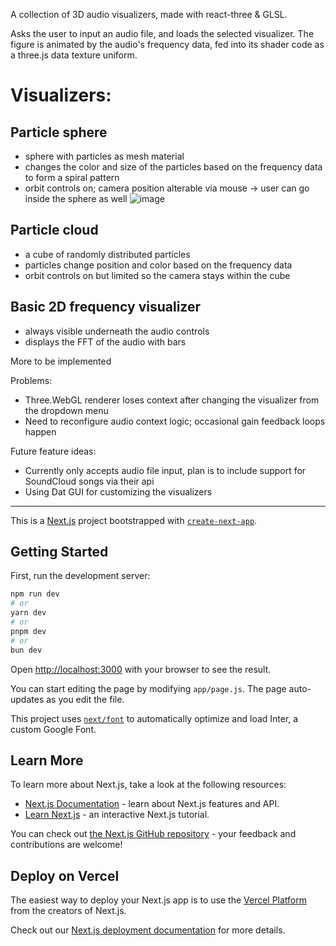 A collection of 3D audio visualizers, made with react-three & GLSL.

Asks the user to input an audio file, and loads the selected visualizer. 
The figure is animated by the audio's frequency data, fed into its shader code as a three.js data texture uniform.

# Visualizers:
## Particle sphere
- sphere with particles as mesh material
- changes the color and size of the particles based on the frequency data to form a spiral pattern
- orbit controls on; camera position alterable via mouse -> user can go inside the sphere as well
![image](https://github.com/lauriparonen/audio-visualizer/assets/91259800/dfcad3a4-d050-435c-a871-4bfe1a0aadc6)


## Particle cloud
- a cube of randomly distributed particles
- particles change position and color based on the frequency data
- orbit controls on but limited so the camera stays within the cube

## Basic 2D frequency visualizer
- always visible underneath the audio controls
- displays the FFT of the audio with bars

More to be implemented 

Problems:
- Three.WebGL renderer loses context after changing the visualizer from the dropdown menu
- Need to reconfigure audio context logic; occasional gain feedback loops happen

Future feature ideas:
- Currently only accepts audio file input, plan is to include support for SoundCloud songs via their api
- Using Dat GUI for customizing the visualizers

------------------------------------------------------------------------------------------------------------------------------------------------------------------------------------------------------------------------------
This is a [Next.js](https://nextjs.org/) project bootstrapped with [`create-next-app`](https://github.com/vercel/next.js/tree/canary/packages/create-next-app).

## Getting Started

First, run the development server:

```bash
npm run dev
# or
yarn dev
# or
pnpm dev
# or
bun dev
```

Open [http://localhost:3000](http://localhost:3000) with your browser to see the result.

You can start editing the page by modifying `app/page.js`. The page auto-updates as you edit the file.

This project uses [`next/font`](https://nextjs.org/docs/basic-features/font-optimization) to automatically optimize and load Inter, a custom Google Font.

## Learn More

To learn more about Next.js, take a look at the following resources:

- [Next.js Documentation](https://nextjs.org/docs) - learn about Next.js features and API.
- [Learn Next.js](https://nextjs.org/learn) - an interactive Next.js tutorial.

You can check out [the Next.js GitHub repository](https://github.com/vercel/next.js/) - your feedback and contributions are welcome!

## Deploy on Vercel

The easiest way to deploy your Next.js app is to use the [Vercel Platform](https://vercel.com/new?utm_medium=default-template&filter=next.js&utm_source=create-next-app&utm_campaign=create-next-app-readme) from the creators of Next.js.

Check out our [Next.js deployment documentation](https://nextjs.org/docs/deployment) for more details.

